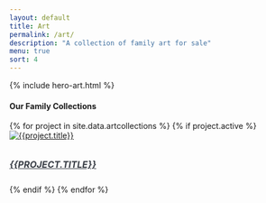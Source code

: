 ```yaml
---
layout: default
title: Art
permalink: /art/
description: "A collection of family art for sale"
menu: true
sort: 4
---
```

{% include hero-art.html %}
<div class="container">
	<div class="row">
		<div class="col col-12">
			<h4 class="lates-title">Our Family Collections</h4>
		</div>
	</div>
</div>
<div class="container">
	<div class="row">
        {% for project in site.data.artcollections %} {% if project.active %}
            <div class="col col-4 col-m-12">
                <a href="{{project.link}}"><img src="{{project.image}}" alt="{{project.title}}" class="img-fluid"></a>
                <a href="{{project.link}}" style="color:#393e46"><h5 style="padding-top: 10px;text-transform: uppercase;font-size: 16px;">{{project.title}}</h5></a>
            </div>
            {% endif %}
            {% endfor %}
    </div><!-- end Row -->
</div><!-- end Container -->